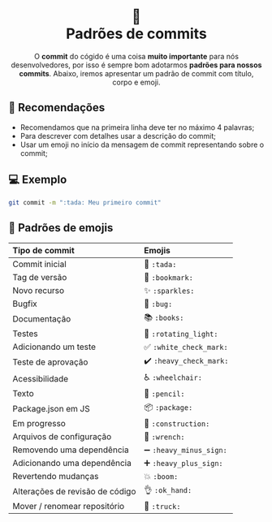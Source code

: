 <h1 align="center">
📄<br>Padrões de commits 
</h1>

<p align="center">
  O <strong>commit</strong> do cógido é uma coisa <strong>muito importante</strong> para nós desenvolvedores, por isso é sempre bom adotarmos <strong>padrões para nossos commits</strong>. Abaixo, iremos apresentar um padrão de commit com título, corpo e emoji.
</p>

## 🎉 Recomendações

- Recomendamos que na primeira linha deve ter no máximo 4 palavras;
- Para descrever com detalhes usar a descrição do commit;
- Usar um emoji no início da mensagem de commit representando sobre o commit;

## 💻 Exemplo
```bash
git commit -m ":tada: Meu primeiro commit"
``` 

## 💈 Padrões de emojis

|   Tipo de commit           | Emojis                                        |
|:---------------------------|:----------------------------------------------|
| Commit inicial             | :tada: `:tada:`                               |
| Tag de versão              | :bookmark: `:bookmark:`                       |
| Novo recurso               | :sparkles: `:sparkles:`                       |
| Bugfix                     | :bug: `:bug:`                                 |
| Documentação               | :books: `:books:`                             |
| Testes                     | :rotating_light: `:rotating_light:`           |
| Adicionando um teste       | :white_check_mark: `:white_check_mark:`       |
| Teste de aprovação         | :heavy_check_mark: `:heavy_check_mark:`       |
| Acessibilidade             | :wheelchair: `:wheelchair:`                   |
| Texto                      | :pencil: `:pencil:`                           |
| Package.json em JS         | :package: `:package:`                         |
| Em progresso               | :construction:  `:construction:`              |
| Arquivos de configuração   | :wrench: `:wrench:`                           |
| Removendo uma dependência       | :heavy_minus_sign: `:heavy_minus_sign:`       |
| Adicionando uma dependência     | :heavy_plus_sign: `:heavy_plus_sign:`         |
| Revertendo mudanças             | :boom: `:boom:`                               |
| Alterações de revisão de código | :ok_hand: `:ok_hand:`                         |
| Mover / renomear repositório    | :truck: `:truck:`                             |
